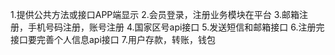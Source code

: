 1.提供公共方法或接口APP端显示
2.会员登录，注册业务模块在平台
3.邮箱注册，手机号码注册，账号注册
4.国家区号api接口
5.发送短信和邮箱接口
6.注册完接口要完善个人信息api接口
7.用户存款，转账，钱包